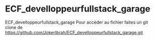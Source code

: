 # ECF_develloppeurfullstack_garage
ECF_develloppeurfullstack_garage
Pour accéder au fichier faites un git clone de https://github.com/JokerIbrah/ECF_develloppeurfullstack_garage.git

